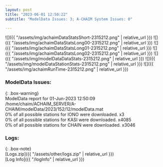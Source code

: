 ```yaml
---
layout: post
title: "2023-06-01 12:50:22"
subtitle: "ModelData Issues: 3; A-CHAIM System Issues: 0"

---
```


![]({{ "/assets/img/achaimDataStatsShort-2315212.png" | relative_url }})
![]({{ "/assets/img/achaimDataStatsLong00-2315212.png" | relative_url }})
![]({{ "/assets/img/achaimDataStatsLong01-2315212.png" | relative_url }})
![]({{ "/assets/img/achaimDataStatsLong02-2315212.png" | relative_url }})
![]({{ "/assets/img/modelDataDataStats-2315212.png" | relative_url }})
![]({{ "/assets/img/modelDataStationStats-2315212.png" | relative_url }})
![]({{ "/assets/img/achaimRunTime-2315212.png" | relative_url }})


### ModelData Issues:  
  
{: .box-warning}  
 ModelData report for 01-Jun-2023 12:50:09   
 /home/chaim/ACHAIM_SERVER/A-CHAIM/modelData/2023/152/12/modelData.mat   
 0% of all possible stations for IONO were downloaded. x3   
 0% of all possible stations for KASI were downloaded. x4085   
 0% of all possible stations for CHAIN were downloaded. x3046   
  


### Logs:  
  
{: .box-note}  
[Logs.zip]({{ "/assets/other/logs.zip" | relative_url }})  
[Log Info]({{ "/logInfo" | relative_url }})  

